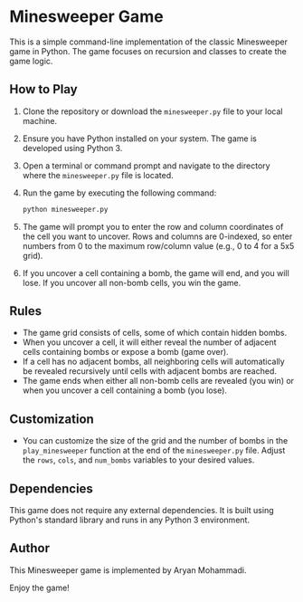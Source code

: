 # Minesweeper Game

This is a simple command-line implementation of the classic Minesweeper game in Python. The game focuses on recursion and classes to create the game logic.

## How to Play

1. Clone the repository or download the `minesweeper.py` file to your local machine.

2. Ensure you have Python installed on your system. The game is developed using Python 3.

3. Open a terminal or command prompt and navigate to the directory where the `minesweeper.py` file is located.

4. Run the game by executing the following command:

   ```bash
   python minesweeper.py
   ```

5. The game will prompt you to enter the row and column coordinates of the cell you want to uncover. Rows and columns are 0-indexed, so enter numbers from 0 to the maximum row/column value (e.g., 0 to 4 for a 5x5 grid).

6. If you uncover a cell containing a bomb, the game will end, and you will lose. If you uncover all non-bomb cells, you win the game.

## Rules

- The game grid consists of cells, some of which contain hidden bombs.
- When you uncover a cell, it will either reveal the number of adjacent cells containing bombs or expose a bomb (game over).
- If a cell has no adjacent bombs, all neighboring cells will automatically be revealed recursively until cells with adjacent bombs are reached.
- The game ends when either all non-bomb cells are revealed (you win) or when you uncover a cell containing a bomb (you lose).

## Customization

- You can customize the size of the grid and the number of bombs in the `play_minesweeper` function at the end of the `minesweeper.py` file. Adjust the `rows`, `cols`, and `num_bombs` variables to your desired values.

## Dependencies

This game does not require any external dependencies. It is built using Python's standard library and runs in any Python 3 environment.

## Author

This Minesweeper game is implemented by Aryan Mohammadi.

Enjoy the game!
